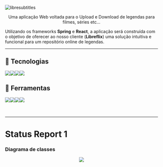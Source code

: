 ![libresubtitles](https://github.com/user-attachments/assets/ef1ac531-18ee-4a43-ae0b-5184161dad28)

<p align=center>Uma aplicação Web voltada para o Upload e Download de legendas para filmes, séries etc...</p>
<p>‎Utilizando os frameworks <b>Spring</b> e <b>React</b>, a aplicação será construída com o objetivo de oferecer ao nosso cliente (<b>Libreflix</b>) uma solução intuitiva e funcional para um repositório online de legendas.</p>

---

## 🚀 Tecnologias
<div style="display: flex; align-items: center; text-decoration: none;">
  <img src="https://img.shields.io/badge/Java-37abc8?style=for-the-badge&logo=openjdk&logoColor=white"/>
  <img src="https://img.shields.io/badge/Spring-fff?style=for-the-badge&logo=spring&logoColor=37abc8"/>
  <img src="https://img.shields.io/badge/React-37abc8?style=for-the-badge&logo=react&logoColor=white"/>
  <img src="https://img.shields.io/badge/typescript-fff?style=for-the-badge&logo=typescript&logoColor=37abc8"/>
</div>

## 🔨 Ferramentas
<div style="display: flex; align-items: center;">
  <a href="https://libresubtitles.atlassian.net/jira/software/projects/SCRUM/boards/1/">
  <img src="https://img.shields.io/badge/Jira-37abc8?style=for-the-badge&logo=Jira&logoColor=white"/>
  </a>
    <img src="https://img.shields.io/badge/figma-fff?style=for-the-badge&logo=figma&logoColor=37abc8"/>
  <a href="https://www.youtube.com/@VoltzCorp">
    <img src="https://img.shields.io/badge/YOUTUBE-37abc8?style=for-the-badge&logo=youtube&logoColor=white"/>
  </a>
  <img src="https://img.shields.io/badge/discord-fff?style=for-the-badge&logo=discord&logoColor=37abc8"/>
</div>

<br/>
<br/>

---
# Status Report 1

### Diagrama de classes
<p align="center" width="300">
  <img src="./SR1/static/diagrama.svg"/>
</p>
